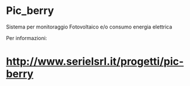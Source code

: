 # Pic_berry
Sistema per monitoraggio Fotovoltaico e/o consumo energia elettrica

Per informazioni:
# http://www.serielsrl.it/progetti/pic-berry
